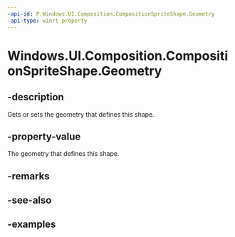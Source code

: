 ```yaml
---
-api-id: P:Windows.UI.Composition.CompositionSpriteShape.Geometry
-api-type: winrt property
---
```


<!-- Property syntax.
public CompositionGeometry Geometry { get;  set; }
-->

# Windows.UI.Composition.CompositionSpriteShape.Geometry

## -description

Gets or sets the geometry that defines this shape.



## -property-value

The geometry that defines this shape.

## -remarks

## -see-also

## -examples

